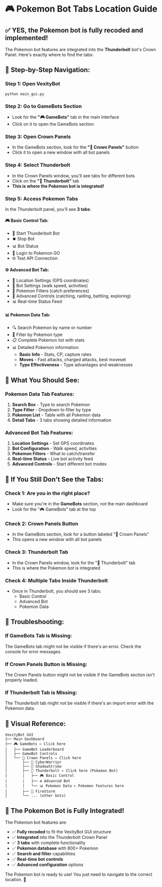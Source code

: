 # 🎮 Pokemon Bot Tabs Location Guide

## ✅ **YES, the Pokemon bot is fully recoded and implemented!**

The Pokemon bot features are integrated into the **Thunderbolt** bot's Crown Panel. Here's exactly where to find the tabs:

## 📍 **Step-by-Step Navigation:**

### **Step 1: Open VexityBot**
```
python main_gui.py
```

### **Step 2: Go to GameBots Section**
- Look for the **"🎮 GameBots"** tab in the main interface
- Click on it to open the GameBots section

### **Step 3: Open Crown Panels**
- In the GameBots section, look for the **"👑 Crown Panels"** button
- Click it to open a new window with all bot panels

### **Step 4: Select Thunderbolt**
- In the Crown Panels window, you'll see tabs for different bots
- Click on the **"👑 Thunderbolt"** tab
- **This is where the Pokemon bot is integrated!**

### **Step 5: Access Pokemon Tabs**
In the Thunderbolt panel, you'll see **3 tabs**:

#### **🎮 Basic Control Tab:**
- 🚀 Start Thunderbolt Bot
- ⏹️ Stop Bot
- 📊 Bot Status
- 🔐 Login to Pokemon GO
- 🌐 Test API Connection

#### **⚙️ Advanced Bot Tab:**
- 📍 Location Settings (GPS coordinates)
- 🤖 Bot Settings (walk speed, activities)
- 🔴 Pokemon Filters (catch preferences)
- 🔧 Advanced Controls (catching, raiding, battling, exploring)
- 📊 Real-time Status Feed

#### **📊 Pokemon Data Tab:**
- 🔍 Search Pokemon by name or number
- 🎯 Filter by Pokemon type
- 📋 Complete Pokemon list with stats
- 📊 Detailed Pokemon information:
  - **Basic Info** - Stats, CP, capture rates
  - **Moves** - Fast attacks, charged attacks, best moveset
  - **Type Effectiveness** - Type advantages and weaknesses

## 🎯 **What You Should See:**

### **Pokemon Data Tab Features:**
1. **Search Box** - Type to search Pokemon
2. **Type Filter** - Dropdown to filter by type
3. **Pokemon List** - Table with all Pokemon data
4. **Detail Tabs** - 3 tabs showing detailed information

### **Advanced Bot Tab Features:**
1. **Location Settings** - Set GPS coordinates
2. **Bot Configuration** - Walk speed, activities
3. **Pokemon Filters** - What to catch/transfer
4. **Real-time Status** - Live bot activity feed
5. **Advanced Controls** - Start different bot modes

## 🔧 **If You Still Don't See the Tabs:**

### **Check 1: Are you in the right place?**
- Make sure you're in the **GameBots** section, not the main dashboard
- Look for the "🎮 GameBots" tab at the top

### **Check 2: Crown Panels Button**
- In the GameBots section, look for a button labeled "👑 Crown Panels"
- This opens a new window with all bot panels

### **Check 3: Thunderbolt Tab**
- In the Crown Panels window, look for the "👑 Thunderbolt" tab
- This is where the Pokemon bot is integrated

### **Check 4: Multiple Tabs Inside Thunderbolt**
- Once in Thunderbolt, you should see 3 tabs:
  - Basic Control
  - Advanced Bot  
  - Pokemon Data

## 🚨 **Troubleshooting:**

### **If GameBots Tab is Missing:**
The GameBots tab might not be visible if there's an error. Check the console for error messages.

### **If Crown Panels Button is Missing:**
The Crown Panels button might not be visible if the GameBots section isn't properly loaded.

### **If Thunderbolt Tab is Missing:**
The Thunderbolt tab might not be visible if there's an import error with the Pokemon data.

## 📱 **Visual Reference:**

```
VexityBot GUI
├── Main Dashboard
├── 🎮 GameBots ← Click here
│   ├── GameBot Leaderboard
│   ├── GameBot Controls
│   └── 👑 Crown Panels ← Click here
│       ├── 👑 CyberWarrior
│       ├── 👑 ShadowStrike
│       ├── 👑 Thunderbolt ← Click here (Pokemon Bot)
│       │   ├── 🎮 Basic Control
│       │   ├── ⚙️ Advanced Bot
│       │   └── 📊 Pokemon Data ← Pokemon features here
│       ├── 👑 FireStorm
│       └── ... (other bots)
```

## 🎉 **The Pokemon Bot is Fully Integrated!**

The Pokemon bot features are:
- ✅ **Fully recoded** to fit the VexityBot GUI structure
- ✅ **Integrated** into the Thunderbolt Crown Panel
- ✅ **3 tabs** with complete functionality
- ✅ **Pokemon database** with 800+ Pokemon
- ✅ **Search and filter** capabilities
- ✅ **Real-time bot controls**
- ✅ **Advanced configuration** options

The Pokemon bot is ready to use! You just need to navigate to the correct location. 🚀
